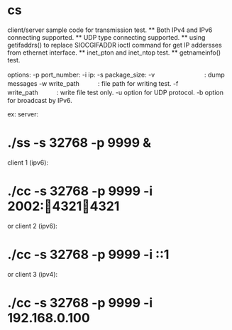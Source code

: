 # cs
client/server sample code for transmission test.
** Both IPv4 and IPv6 connecting supported.
** UDP type connecting supported.
** using getifaddrs() to replace SIOCGIFADDR ioctl command for get IP addersses from ethernet interface.
** inet_pton and inet_ntop test.
** getnameinfo() test.

options:
-p port_number:
-i ip:
-s package_size:
-v　　　　　　　　: dump messages
-w write_path　　　: file path for writing test.
-f write_path　　　: write file test only.
-u option for UDP protocol.
-b option for broadcast by IPv6.


ex:
server:
  # ./ss -s 32768 -p 9999 &

client 1 (ipv6):
  # ./cc -s 32768 -p 9999 -i 2002::1234:4321:1234:4321

or client 2 (ipv6):
  # ./cc -s 32768 -p 9999 -i ::1

or client 3 (ipv4):
  # ./cc -s 32768 -p 9999 -i 192.168.0.100



